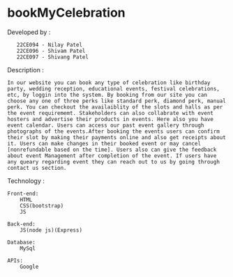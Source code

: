# bookMyCelebration
Developed by : 

       22CE094 - Nilay Patel
       22CE096 - Shivam Patel
       22CE097 - Shivang Patel

Description : 

	In our website you can book any type of celebration like birthday party, wedding reception, educational events, festival celebrations, etc, by loggin into the system. By booking from our site you can choose any one of three perks like standard perk, diamond perk, manual perk. You can checkout the availaiblity of the slots and halls as per the event requirememt. Stakeholders can also collabrate with event hosters and advertise their products in events. Here also you have event calendar. Users can access our past event gallery through photographs of the events.After booking the events users can confirm their slot by making their payments online and also get receipts about it. Users can make changes in their booked event or may cancel [nonrefundable based on the time]. Users also can give the feedback about event Management after completion of the event. If users have any queary regarding event they can reach out to us by going through contact us section.


Technology : 

	Front-end:
		HTML
		CSS(bootstrap)
		JS
	
	Back-end:
		JS(node js)(Express)

	Database:
		MySql

	APIs:
		Google 
